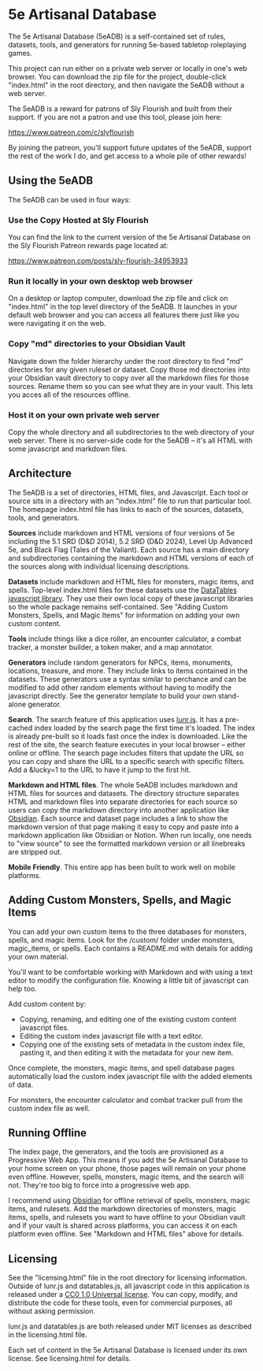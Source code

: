 # 5e Artisanal Database

The 5e Artisanal Database (5eADB) is a self-contained set of rules, datasets, tools, and generators for running 5e-based tabletop roleplaying games.

This project can run either on a private web server or locally in one's web browser. You can download the zip file for the project, double-click "index.html" in the root directory, and then navigate the 5eADB without a web server.

The 5eADB is a reward for patrons of Sly Flourish and built from their support. If you are not a patron and use this tool, please join here:

<https://www.patreon.com/c/slyflourish>

By joining the patreon, you'll support future updates of the 5eADB, support the rest of the work I do, and get access to a whole pile of other rewards!

## Using the 5eADB

The 5eADB can be used in four ways:

### Use the Copy Hosted at Sly Flourish

You can find the link to the current version of the 5e Artisanal Database on the Sly Flourish Patreon rewards page located at:

<https://www.patreon.com/posts/sly-flourish-34953933>

### Run it locally in your own desktop web browser

On a desktop or laptop computer, download the zip file and click on "index.html" in the top level directory of the 5eADB. It launches in your default web browser and you can access all features there just like you were navigating it on the web.

### Copy "md" directories to your Obsidian Vault

Navigate down the folder hierarchy under the root directory to find "md" directories for any given ruleset or dataset. Copy those md directories into your Obsidian vault directory to copy over all the markdown files for those sources. Rename them so you can see what they are in your vault. This lets you acces all of the resources offline.

### Host it on your own private web server

Copy the whole directory and all subdirectories to the web directory of your web server. There is no server-side code for the 5eADB – it's all HTML with some javascript and markdown files.

## Architecture

The 5eADB is a set of directories, HTML files, and Javascript. Each tool or source sits in a directory with an "index.html" file to run that particular tool. The homepage index.html file has links to each of the sources, datasets, tools, and generators.

**Sources** include markdown and HTML versions of four versions of 5e including the 5.1 SRD (D&D 2014), 5.2 SRD (D&D 2024), Level Up Advanced 5e, and Black Flag (Tales of the Valiant). Each source has a main directory and subdirectories containing the markdown and HTML versions of each of the sources along with individual licensing descriptions.

**Datasets** include markdown and HTML files for monsters, magic items, and spells. Top-level index.html files for these datasets use the [DataTables javascript library](https://datatables.net). They use their own local copy of these javascript libraries so the whole package remains self-contained. See "Adding Custom Monsters, Spells, and Magic Items" for information on adding your own custom content.

**Tools** include things like a dice roller, an encounter calculator, a combat tracker, a monster builder, a token maker, and a map annotator.

**Generators** include random generators for NPCs, items, monuments, locations, treasure, and more. They include links to items contained in the datasets. These generators use a syntax similar to perchance and can be modified to add other random elements without having to modify the javascript directly. See the generator template to build your own stand-alone generator.

**Search**. The search feature of this application uses [lunr.js](https://lunrjs.com). It has a pre-cached index loaded by the search page the first time it's loaded. The index is already pre-built so it loads fast once the index is downloaded. Like the rest of the site, the search feature executes in your local browser – either online or offline. The search page includes filters that update the URL so you can copy and share the URL to a specific search with specific filters. Add a &lucky=1 to the URL to have it jump to the first hit.

**Markdown and HTML files**. The whole 5eADB includes markdown and HTML files for sources and datasets. The directory structure separates HTML and markdown files into separate directories for each source so users can copy the markdown directory into another application like [Obsidian](https://obsidian.md). Each source and dataset page includes a link to show the markdown version of that page making it easy to copy and paste into a markdown application like Obsidian or Notion. When run locally, one needs to "view source" to see the formatted markdown version or all linebreaks are stripped out.

**Mobile Friendly**. This entire app has been built to work well on mobile platforms.

## Adding Custom Monsters, Spells, and Magic Items

You can add your own custom items to the three databases for monsters, spells, and magic items. Look for the /custom/ folder under monsters, magic_items, or spells. Each contains a README.md with details for adding your own material.

You'll want to be comfortable working with Markdown and with using a text editor to modify the configuration file. Knowing a little bit of javascript can help too.

Add custom content by:

- Copying, renaming, and editing one of the existing custom content javascript files.
- Editing the custom index javascript file with a text editor.
- Copying one of the existing sets of metadata in the custom index file, pasting it, and then editing it with the metadata for your new item.

Once complete, the monsters, magic items, and spell database pages automatically load the custom index javascript file with the added elements of data.

For monsters, the encounter calculator and combat tracker pull from the custom index file as well.

## Running Offline

The index page, the generators, and the tools are provisioned as a Progressive Web App. This means if you add the 5e Artisanal Database to your home screen on your phone, those pages will remain on your phone even offline. However, spells, monsters, magic items, and the search will not. They're too big to force into a progressive web app.

I recommend using [Obsidian](https://obsidian.md) for offline retrieval of spells, monsters, magic items, and rulesets. Add the markdown directories of monsters, magic items, spells, and rulesets you want to have offline to your Obsidian vault and if your vault is shared across platforms, you can access it on each platform even offline. See "Markdown and HTML files" above for details.

## Licensing

See the "licensing.html" file in the root directory for licensing information. Outside of lunr.js and datatables.js, all javascript code in this application is released under a [CC0 1.0 Universal license](https://creativecommons.org/publicdomain/zero/1.0/). You can copy, modify, and distribute the code for these tools, even for commercial purposes, all without asking permission. 

lunr.js and datatables.js are both released under MIT licenses as described in the licensing.html file.

Each set of content in the 5e Artisanal Database is licensed under its own license. See licensing.html for details.